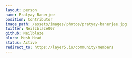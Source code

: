 ```yaml
---
layout: person
name: Pratyay Banerjee
position: Contributor
image_path: /assets/images/photos/pratyay-banerjee.jpg
twitter: Neilzblaze007
github: Neilblaze
blurb: Mesh Head
status: Active
redirect_to: https://layer5.io/community/members
---
```

